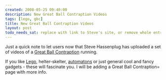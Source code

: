 ```yaml
---
created: 2008-05-25 09:40:00
description: New Great Ball Contraption Videos
tags: [lego, gbc]
title: New Great Ball Contraption Videos
layout: post
todo_needs_sat: replace with link to Steve's site, or remove whole entry
---
```

Just a quick note to let users now that Steve Hassenplug has uploaded a set of videos of a [Great Ball Contraption](/wiki/great_ball_contraption "Great Ball Contraption") running. 

If you like [Lego](/wiki/lego "The best known construction toy"), helter-skelter, [automatons](/wiki/automon) or just general cool and fancy gadgets - these will fascinate you. I will be adding a Great Ball Contraption= page with more info.

